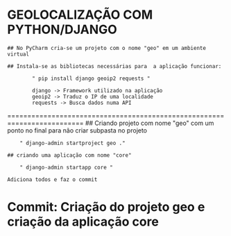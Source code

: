 # GEOLOCALIZAÇÃO COM PYTHON/DJANGO

    ## No PyCharm cria-se um projeto com o nome "geo" em um ambiente virtual
    
    ## Instala-se as bibliotecas necessárias para  a aplicação funcionar:
    
    		" pip install django geoip2 requests "
    		
    		django -> Framework utilizado na aplicação
    		geoip2 -> Traduz o IP de uma localidade
    		requests -> Busca dados numa API
    		
=========================================================================
	## Criando projeto com nome "geo" com um ponto no final para não criar subpasta no projeto
	
		" django-admin startproject geo ."
		
	## criando uma aplicação com nome "core"
	
		" django-admin startapp core "
		
	Adiciona todos e faz o commit
    		
Commit: Criação do projeto geo e criação da aplicação core
=========================================================================

